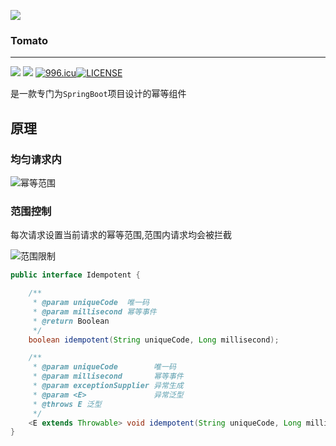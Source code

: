 ![](https://imgconvert.csdnimg.cn/aHR0cHM6Ly9pbWcuc3ByaW5nbGVhcm4uY24vYmxvZy9sZWFybl8xNTc3NjM3OTA2MDAwLnBuZw?x-oss-process=image/format,png)


### Tomato

---
![](https://img.shields.io/badge/build-passing-brightgreen.svg) ![](https://img.shields.io/badge/license-Apache%202-blue.svg)
[![996.icu](https://img.shields.io/badge/link-996.icu-red.svg)](https://996.icu)[![LICENSE](https://img.shields.io/badge/license-Anti%20996-blue.svg)](https://github.com/996icu/996.ICU/blob/master/LICENSE)

是一款专门为`SpringBoot`项目设计的幂等组件


## 原理

### 均匀请求内 

![幂等范围](https://img.springlearn.cn/blog/learn_1577636813000.png)

### 范围控制

每次请求设置当前请求的幂等范围,范围内请求均会被拦截

![范围限制](https://img.springlearn.cn/blog/learn_1577636874000.png)



```java
public interface Idempotent {

    /**
     * @param uniqueCode  唯一码
     * @param millisecond 幂等事件
     * @return Boolean
     */
    boolean idempotent(String uniqueCode, Long millisecond);

    /**
     * @param uniqueCode        唯一码
     * @param millisecond       幂等事件
     * @param exceptionSupplier 异常生成
     * @param <E>               异常泛型
     * @throws E 泛型
     */
    <E extends Throwable> void idempotent(String uniqueCode, Long millisecond, Supplier<? extends E> exceptionSupplier) throws E;
}
```

